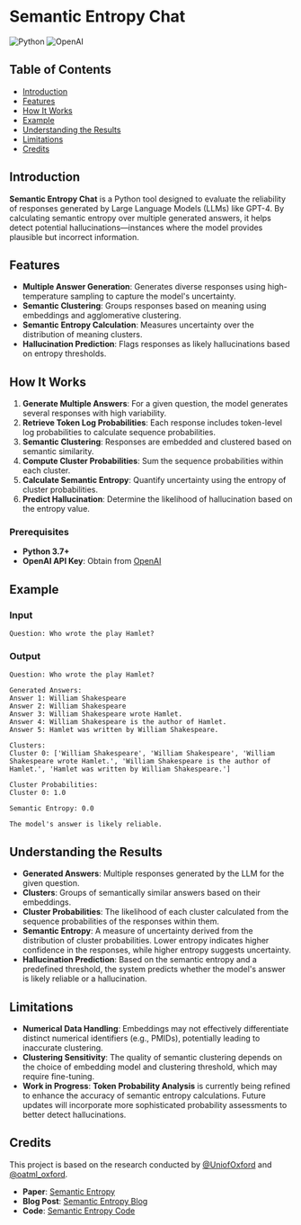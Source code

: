 # Semantic Entropy Chat

![Python](https://img.shields.io/badge/python-3.7%2B-blue.svg)
![OpenAI](https://img.shields.io/badge/OpenAI-API-blue.svg)

## Table of Contents

- [Introduction](#introduction)
- [Features](#features)
- [How It Works](#how-it-works)
- [Example](#example)
- [Understanding the Results](#understanding-the-results)
- [Limitations](#limitations)
- [Credits](#credits)

## Introduction

**Semantic Entropy Chat** is a Python tool designed to evaluate the reliability of responses generated by Large Language Models (LLMs) like GPT-4. By calculating semantic entropy over multiple generated answers, it helps detect potential hallucinations—instances where the model provides plausible but incorrect information.

## Features

- **Multiple Answer Generation**: Generates diverse responses using high-temperature sampling to capture the model's uncertainty.
- **Semantic Clustering**: Groups responses based on meaning using embeddings and agglomerative clustering.
- **Semantic Entropy Calculation**: Measures uncertainty over the distribution of meaning clusters.
- **Hallucination Prediction**: Flags responses as likely hallucinations based on entropy thresholds.

## How It Works

1. **Generate Multiple Answers**: For a given question, the model generates several responses with high variability.
2. **Retrieve Token Log Probabilities**: Each response includes token-level log probabilities to calculate sequence probabilities.
3. **Semantic Clustering**: Responses are embedded and clustered based on semantic similarity.
4. **Compute Cluster Probabilities**: Sum the sequence probabilities within each cluster.
5. **Calculate Semantic Entropy**: Quantify uncertainty using the entropy of cluster probabilities.
6. **Predict Hallucination**: Determine the likelihood of hallucination based on the entropy value.

### Prerequisites

- **Python 3.7+**
- **OpenAI API Key**: Obtain from [OpenAI](https://platform.openai.com/account/api-keys)

## Example

### Input
~~~
Question: Who wrote the play Hamlet?
~~~
### Output
~~~
Question: Who wrote the play Hamlet?

Generated Answers:
Answer 1: William Shakespeare
Answer 2: William Shakespeare
Answer 3: William Shakespeare wrote Hamlet.
Answer 4: William Shakespeare is the author of Hamlet.
Answer 5: Hamlet was written by William Shakespeare.

Clusters:
Cluster 0: ['William Shakespeare', 'William Shakespeare', 'William Shakespeare wrote Hamlet.', 'William Shakespeare is the author of Hamlet.', 'Hamlet was written by William Shakespeare.']

Cluster Probabilities:
Cluster 0: 1.0

Semantic Entropy: 0.0

The model's answer is likely reliable.
~~~

## Understanding the Results

- **Generated Answers**: Multiple responses generated by the LLM for the given question.
- **Clusters**: Groups of semantically similar answers based on their embeddings.
- **Cluster Probabilities**: The likelihood of each cluster calculated from the sequence probabilities of the responses within them.
- **Semantic Entropy**: A measure of uncertainty derived from the distribution of cluster probabilities. Lower entropy indicates higher confidence in the responses, while higher entropy suggests uncertainty.
- **Hallucination Prediction**: Based on the semantic entropy and a predefined threshold, the system predicts whether the model's answer is likely reliable or a hallucination.

## Limitations

- **Numerical Data Handling**: Embeddings may not effectively differentiate distinct numerical identifiers (e.g., PMIDs), potentially leading to inaccurate clustering.
- **Clustering Sensitivity**: The quality of semantic clustering depends on the choice of embedding model and clustering threshold, which may require fine-tuning.
- **Work in Progress**: **Token Probability Analysis** is currently being refined to enhance the accuracy of semantic entropy calculations. Future updates will incorporate more sophisticated probability assessments to better detect hallucinations.

## Credits

This project is based on the research conducted by [@UniofOxford](https://github.com/UniofOxford) and [@oatml_oxford](https://github.com/oatml_oxford).

- **Paper**: [Semantic Entropy](https://bit.ly/semantic-entropy)
- **Blog Post**: [Semantic Entropy Blog](https://bit.ly/semantic-entropy-blog)
- **Code**: [Semantic Entropy Code](https://bit.ly/semantic-entropy-code)

